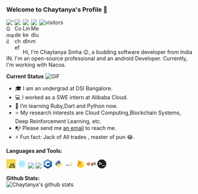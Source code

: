 ### Welcome to Chaytanya's Profile 👋

<a href="chaytanyas4@gmail.com">
  <img align="left" alt="'Gmail" width="22px" src="https://cdn.jsdelivr.net/npm/simple-icons@3.1.0/icons/gmail.svg" />
</a>
<a href="https://www.codechef.com/users/chaytanya">
  <img align="left" alt="Codechef" width="22px" src="https://cdn.jsdelivr.net/npm/simple-icons@latest/icons/codechef.svg" />
</a>
<a href="https://www.linkedin.com/in/chaytanya-sinha-4bb41187/">
  <img align="left" alt="LinkedIn" width="22px" src="https://cdn.jsdelivr.net/npm/simple-icons@3.1.0/icons/linkedin.svg" />
</a>
<a href="https://medium.com/@chaytanyas44">
  <img align="left" alt="Medium" width="22px" src="https://cdns.iconmonstr.com/wp-content/assets/preview/2018/240/iconmonstr-medium-1.png" />
</a>



![visitors](https://visitor-badge.laobi.icu/badge?page_id=chaytanyasinha.chaytanyasinha)

<br/>
<br/>

Hi, I'm Chaytanya Sinha 😉, a budding software developer from India IN. I'm an open-source professional and an android Developer. Currently, I'm working with Nacos.

 <img align="right" alt="GIF" src="https://miro.medium.com/max/875/1*Urc28sbnORGOW5oyohQ06g.gif" width="400px" />

**Current Status**

- 🎓 I am an undergrad at DSI Bangalore.<br>
- 💻 I worked as a SWE intern at Alibaba Cloud.<br>
- 🌱 I’m learning Ruby,Dart and Python now.<br>
- ⭐️ My research interests are Cloud Computing,Blockchain Systems, Deep Reinforcement Learning, etc.<br>
- 📭 Please send me [an email](chaytanyas4@gmail.com) to reach me.<br>
- ⚡ Fun fact: Jack of All trades , master of pun 😂.


**Languages and Tools:**  

<code><img height="25" src="https://raw.githubusercontent.com/github/explore/80688e429a7d4ef2fca1e82350fe8e3517d3494d/topics/javascript/javascript.png"></code>
<code><img height="25" src="https://raw.githubusercontent.com/github/explore/80688e429a7d4ef2fca1e82350fe8e3517d3494d/topics/react/react.png"></code>
<code><img height="25" src="https://pbs.twimg.com/profile_images/1235870003292856320/iRG4_ojf_400x400.png"></code>
<code><img height="25" src="https://pbs.twimg.com/profile_images/699217734492647428/pCfEzr6L_400x400.png"></code>
<code><img height="25" src="https://raw.githubusercontent.com/github/explore/80688e429a7d4ef2fca1e82350fe8e3517d3494d/topics/cpp/cpp.png"></code>
<code><img height="25" src="https://raw.githubusercontent.com/github/explore/80688e429a7d4ef2fca1e82350fe8e3517d3494d/topics/python/python.png"></code>
<code><img height="25" src="https://raw.githubusercontent.com/github/explore/80688e429a7d4ef2fca1e82350fe8e3517d3494d/topics/mysql/mysql.png"></code>
<code><img height="25" src="https://raw.githubusercontent.com/github/explore/80688e429a7d4ef2fca1e82350fe8e3517d3494d/topics/firebase/firebase.png"></code>
<code><img height="25" src="https://raw.githubusercontent.com/github/explore/80688e429a7d4ef2fca1e82350fe8e3517d3494d/topics/git/git.png"></code>
<code><img height="25" src="https://raw.githubusercontent.com/github/explore/80688e429a7d4ef2fca1e82350fe8e3517d3494d/topics/terminal/terminal.png"></code>

**Github Stats:**  
![Chaytanya's github stats](https://github-readme-stats.vercel.app/api?username=chaytanyasinha&theme=white-green&show_icons=true&hide_border=true)



